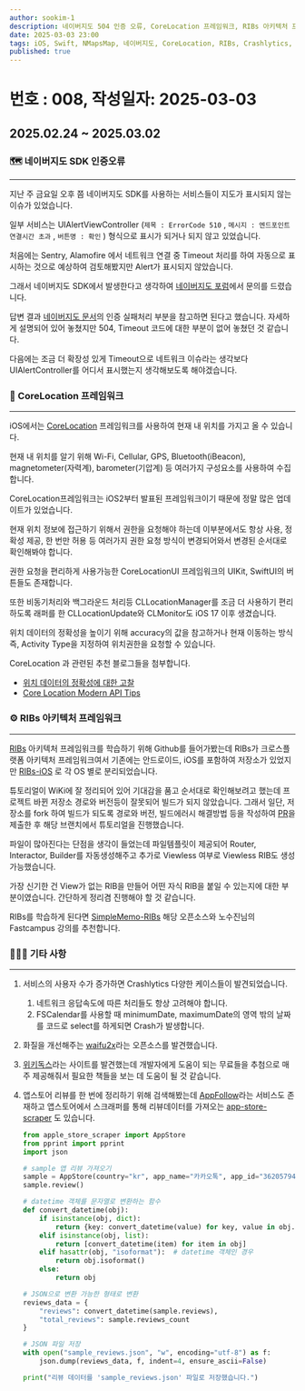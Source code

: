 ```yaml
---
author: sookim-1
description: 네이버지도 504 인증 오류, CoreLocation 프레임워크, RIBs 아키텍처 프레임워크, Crashlytics Case, 사진 화질 개선 waifu2x, 위키독스 - 문서 추첨, 앱스토어 리뷰
date: 2025-03-03 23:00
tags: iOS, Swift, NMapsMap, 네이버지도, CoreLocation, RIBs, Crashlytics, Firebase, Image, Docs, AppStore
published: true
---
```

# 번호 : 008, 작성일자: 2025-03-03
## 2025.02.24 ~ 2025.03.02
### 🗺️ 네이버지도 SDK 인증오류

---

지난 주 금요일 오후 쯤 네이버지도 SDK를 사용하는 서비스들이 지도가 표시되지 않는 이슈가 있었습니다.

일부 서비스는 UIAlertViewController (`제목 : ErrorCode 510` , `메시지 : 엔드포인트 연결시간 초과` , `버튼명 : 확인` ) 형식으로 표시가 되거나 되지 않고 있었습니다.

처음에는 Sentry, Alamofire 에서 네트워크 연결 중 Timeout 처리를 하여 자동으로 표시하는 것으로 예상하여 검토해봤지만 Alert가 표시되지 않았습니다.

그래서 네이버지도 SDK에서 발생한다고 생각하여 [네이버지도 포럼](https://www.ncloud-forums.com/forum/10/)에서 문의를 드렸습니다.

답변 결과 [네이버지도 문서](https://navermaps.github.io/ios-map-sdk/guide-ko/1.html)의 인증 실패처리 부분을 참고하면 된다고 했습니다. 자세하게 설명되어 있어 놓쳤지만 504, Timeout 코드에 대한 부분이 없어 놓쳤던 것 같습니다.

다음에는 조금 더 확장성 있게 Timeout으로 네트워크 이슈라는 생각보다 UIAlertController를 어디서 표시했는지 생각해보도록 해야겠습니다.

### 📍 CoreLocation 프레임워크

---

iOS에서는 [CoreLocation](https://developer.apple.com/documentation/corelocation) 프레임워크를 사용하여 현재 내 위치를 가지고 올 수 있습니다.

현재 내 위치를 알기 위해 Wi-Fi, Cellular, GPS, Bluetooth(iBeacon), magnetometer(자력계), barometer(기압계) 등 여러가지 구성요소를 사용하여 수집합니다.

CoreLocation프레임워크는 iOS2부터 발표된 프레임워크이기 때문에 정말 많은 업데이트가 있었습니다.

현재 위치 정보에 접근하기 위해서 권한을 요청해야 하는데 이부분에서도 항상 사용, 정확성 제공, 한 번만 허용 등 여러가지 권한 요청 방식이 변경되어와서 변경된 순서대로 확인해봐야 합니다.

권한 요청을 편리하게 사용가능한 CoreLocationUI 프레임워크의 UIKit, SwiftUI의 버튼들도 존재합니다.

또한 비동기처리와 백그라운드 처리등 CLLocationManager를 조금 더 사용하기 편리하도록 래퍼를 한 CLLocationUpdate와 CLMonitor도 iOS 17 이후 생겼습니다.

위치 데이터의 정확성을 높이기 위해 accuracy의 값을 참고하거나 현재 이동하는 방식 즉, Activity Type을 지정하여 위치권한을 요청할 수 있습니다.

CoreLocation 과 관련된 추천 블로그들을 첨부합니다.

- [위치 데이터의 정확성에 대한 고찰](https://yahoth.tistory.com/21)
- [Core Location Modern API Tips](https://twocentstudios.com/2024/12/02/core-location-modern-api-tips/)

### ⚙️ RIBs 아키텍처 프레임워크

---

[RIBs](https://github.com/uber/RIBs) 아키텍처 프레임워크를 학습하기 위해 Github를 들어가봤는데 RIBs가 크로스플랫폼 아키텍처 프레임워크여서 기존에는 안드로이드, iOS를 포함하여 저장소가 있었지만 [RIBs-iOS](https://github.com/uber/ribs-ios) 로 각 OS 별로 분리되었습니다.

튜토리얼이 WiKi에 잘 정리되어 있어 기대감을 품고 순서대로 확인해보려고 했는데 프로젝트 바뀐 저장소 경로와 버전등이 잘못되어 빌드가 되지 않았습니다.
그래서 일단, 저장소를 fork 하여 빌드가 되도록 경로와 버전, 빌드에러시 해결방법 등을 작성하여 [PR](https://github.com/uber/RIBs-iOS/pull/1)을 제출한 후 해당 브랜치에서 튜토리얼을 진행했습니다.

파일이 많아진다는 단점을 생각이 들었는데 파일템플릿이 제공되어 Router, Interactor, Builder를 자동생성해주고 추가로 Viewless 여부로 Viewless RIB도 생성가능했습니다.

가장 신기한 건 View가 없는 RIB을 만들어 어떤 자식 RIB을 붙일 수 있는지에 대한 부분이였습니다. 간단하게 정리겸 진행해야 할 것 같습니다.

RIBs를 학습하게 된다면 [SimpleMemo-RIBs](https://github.com/eunjin3786/SimpleMemo-RIBs) 해당 오픈소스와 노수진님의 Fastcampus 강의를 추천합니다.

### 🙋🏻‍♂️ 기타 사항

---

1. 서비스의 사용자 수가 증가하면 Crashlytics 다양한 케이스들이 발견되었습니다.
    1. 네트워크 응답속도에 따른 처리들도 항상 고려해야 합니다. 
    2. FSCalendar를 사용할 때 minimumDate, maximumDate의 영역 밖의 날짜를 코드로 select를 하게되면 Crash가 발생합니다.
2. 화질을 개선해주는 [waifu2x](https://github.com/AaronFeng753/Waifu2x-Extension-GUI?tab=readme-ov-file)라는 오픈소스를 발견했습니다.
3. [위키독스](https://wikidocs.net/275987)라는 사이트를 발견했는데 개발자에게 도움이 되는 무료들을 추첨으로 매 주 제공해줘서 필요한 책들을 보는 데 도움이 될 것 같습니다.
4. 앱스토어 리뷰를 한 번에 정리하기 위해 검색해봤는데 [AppFollow](https://appfollow.io/)라는 서비스도 존재하고 앱스토어에서 스크래퍼를 통해 리뷰데이터를 가져오는 [app-store-scraper](https://github.com/cowboy-bebug/app-store-scraper) 도 있습니다.
    
    ```python
    from apple_store_scraper import AppStore
    from pprint import pprint
    import json
    
    # sample 앱 리뷰 가져오기
    sample = AppStore(country="kr", app_name="카카오톡", app_id="362057947")
    sample.review()
    
    # datetime 객체를 문자열로 변환하는 함수
    def convert_datetime(obj):
        if isinstance(obj, dict):
            return {key: convert_datetime(value) for key, value in obj.items()}
        elif isinstance(obj, list):
            return [convert_datetime(item) for item in obj]
        elif hasattr(obj, "isoformat"):  # datetime 객체인 경우
            return obj.isoformat()
        else:
            return obj
    
    # JSON으로 변환 가능한 형태로 변환
    reviews_data = {
        "reviews": convert_datetime(sample.reviews),
        "total_reviews": sample.reviews_count
    }
    
    # JSON 파일 저장
    with open("sample_reviews.json", "w", encoding="utf-8") as f:
        json.dump(reviews_data, f, indent=4, ensure_ascii=False)
    
    print("리뷰 데이터를 'sample_reviews.json' 파일로 저장했습니다.")
    ```
